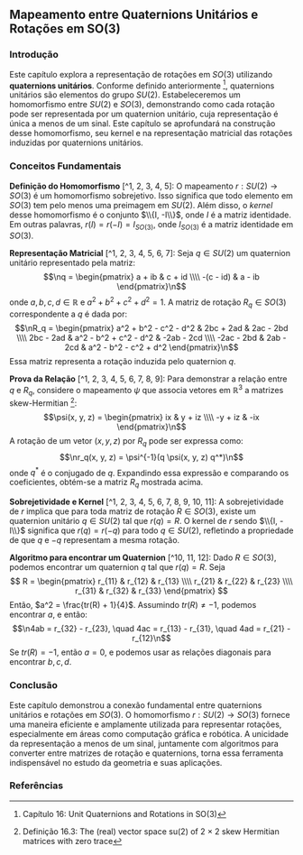 ## Mapeamento entre Quaternions Unitários e Rotações em SO(3)

### Introdução
Este capítulo explora a representação de rotações em $SO(3)$ utilizando **quaternions unitários**. Conforme definido anteriormente [^1], quaternions unitários são elementos do grupo $SU(2)$. Estabeleceremos um homomorfismo entre $SU(2)$ e $SO(3)$, demonstrando como cada rotação pode ser representada por um quaternion unitário, cuja representação é única a menos de um sinal. Este capítulo se aprofundará na construção desse homomorfismo, seu kernel e na representação matricial das rotações induzidas por quaternions unitários.

### Conceitos Fundamentais
**Definição do Homomorfismo** [^1, 2, 3, 4, 5]:
O mapeamento $r: SU(2) \rightarrow SO(3)$ é um homomorfismo sobrejetivo. Isso significa que todo elemento em $SO(3)$ tem pelo menos uma preimagem em $SU(2)$. Além disso, o *kernel* desse homomorfismo é o conjunto $\\{I, -I\\}$, onde $I$ é a matriz identidade. Em outras palavras, $r(I) = r(-I) = I_{SO(3)}$, onde $I_{SO(3)}$ é a matriz identidade em $SO(3)$.

**Representação Matricial** [^1, 2, 3, 4, 5, 6, 7]:
Seja $q \in SU(2)$ um quaternion unitário representado pela matriz:
$$\nq = \begin{pmatrix} a + ib & c + id \\\\ -(c - id) & a - ib \end{pmatrix}\n$$
onde $a, b, c, d \in \mathbb{R}$ e $a^2 + b^2 + c^2 + d^2 = 1$. A matriz de rotação $R_q \in SO(3)$ correspondente a $q$ é dada por:
$$\nR_q = \begin{pmatrix} a^2 + b^2 - c^2 - d^2 & 2bc + 2ad & 2ac - 2bd \\\\ 2bc - 2ad & a^2 - b^2 + c^2 - d^2 & -2ab - 2cd \\\\ -2ac - 2bd & 2ab - 2cd & a^2 - b^2 - c^2 + d^2 \end{pmatrix}\n$$
Essa matriz representa a rotação induzida pelo quaternion $q$.

**Prova da Relação** [^1, 2, 3, 4, 5, 6, 7, 8, 9]:
Para demonstrar a relação entre $q$ e $R_q$, considere o mapeamento $\psi$ que associa vetores em $\mathbb{R}^3$ a matrizes skew-Hermitian [^4]:
$$\psi(x, y, z) = \begin{pmatrix} ix & y + iz \\\\ -y + iz & -ix \end{pmatrix}\n$$
A rotação de um vetor $(x, y, z)$ por $R_q$ pode ser expressa como:
$$\nr_q(x, y, z) = \psi^{-1}(q \psi(x, y, z) q^*)\n$$
onde $q^*$ é o conjugado de $q$. Expandindo essa expressão e comparando os coeficientes, obtém-se a matriz $R_q$ mostrada acima.

**Sobrejetividade e Kernel** [^1, 2, 3, 4, 5, 6, 7, 8, 9, 10, 11]:
A sobrejetividade de $r$ implica que para toda matriz de rotação $R \in SO(3)$, existe um quaternion unitário $q \in SU(2)$ tal que $r(q) = R$. O kernel de $r$ sendo $\\{I, -I\\}$ significa que $r(q) = r(-q)$ para todo $q \in SU(2)$, refletindo a propriedade de que $q$ e $-q$ representam a mesma rotação.

**Algoritmo para encontrar um Quaternion** [^10, 11, 12]:
Dado $R \in SO(3)$, podemos encontrar um quaternion $q$ tal que $r(q) = R$. Seja
$$ R = \begin{pmatrix} r_{11} & r_{12} & r_{13} \\\\ r_{21} & r_{22} & r_{23} \\\\ r_{31} & r_{32} & r_{33} \end{pmatrix} $$
Então, $a^2 = \frac{tr(R) + 1}{4}$. Assumindo $tr(R) \neq -1$, podemos encontrar $a$, e então:
$$\n4ab = r_{32} - r_{23}, \quad 4ac = r_{13} - r_{31}, \quad 4ad = r_{21} - r_{12}\n$$
Se $tr(R) = -1$, então $a = 0$, e podemos usar as relações diagonais para encontrar $b, c, d$.

### Conclusão
Este capítulo demonstrou a conexão fundamental entre quaternions unitários e rotações em $SO(3)$. O homomorfismo $r: SU(2) \rightarrow SO(3)$ fornece uma maneira eficiente e amplamente utilizada para representar rotações, especialmente em áreas como computação gráfica e robótica. A unicidade da representação a menos de um sinal, juntamente com algoritmos para converter entre matrizes de rotação e quaternions, torna essa ferramenta indispensável no estudo da geometria e suas aplicações.

### Referências
[^1]: Capítulo 16: Unit Quaternions and Rotations in SO(3)
[^2]: Seção 16.1: The Group SU(2) of Unit Quaternions and the Skew Field H of Quaternions
[^3]: Seção 16.2: Representation of Rotations in SO(3) by Quaternions in SU(2)
[^4]: Definição 16.3: The (real) vector space su(2) of 2 × 2 skew Hermitian matrices with zero trace
[^5]: Definição 16.5: The unit quaternion q ∈ SU(2) induces a map $r_q$ on $\mathbb{R}^3$ by $r_q(x, y, z) = \phi^{-1}(q\phi(x, y, z)q^*) = \phi^{-1}(q(x\sigma_3 + y\sigma_2 + z\sigma_1)q^*)$.
[^6]: Proposição 16.1: For every unit quaternion $q \in SU(2)$, the linear map $r_q$ is orthogonal, that is, $r_q \in O(3)$.
[^7]: Proposição 16.5: The matrix representing $r_q$ is $R_q = \begin{pmatrix} a^2 + b^2 - c^2 - d^2 & 2bc + 2ad & 2ac - 2bd \\\\ 2bc - 2ad & a^2 - b^2 + c^2 - d^2 & -2ab - 2cd \\\\ -2ac - 2bd & 2ab - 2cd & a^2 - b^2 - c^2 + d^2 \end{pmatrix}$.
[^8]: Teorema 16.3: The map r: SU(2) → SO(3) is a homomorphism whose kernel is {I,−I}.
[^9]: Teorema 16.4: Let r : SU(2) → SO(3) be the homomorphism of Definition 16.5.
[^10]: Teorema 16.6: The homomorphism r : SU(2) → SO(3) is surjective.
[^11]: Seção 16.4: An Algorithm to Find a Quaternion Representing a Rotation
[^12]: Capítulo 16: Unit Quaternions and Rotations in SO(3)

<!-- END -->